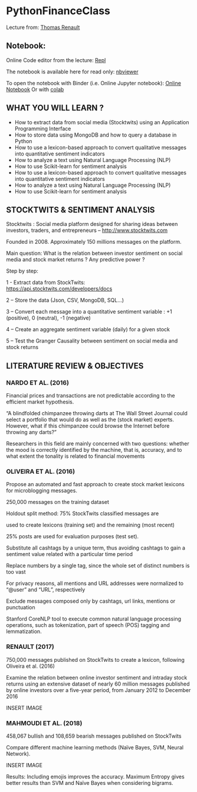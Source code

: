 # PythonFinanceClass

Lecture from: [Thomas Renault](http://thomas-renault.com/)

## Notebook:

Online Code editor from the lecture: [Repl](https://repl.it/@trenault/StockTwits101)

The notebook is available here for read only: [nbviewer](https://nbviewer.jupyter.org/github/thomaspernet/PythonFinanceClass/blob/master/FinancialProject.ipynb)

To open the notebook with Binder (i.e. Online Jupyter notebook): [Online Notebook](https://mybinder.org/v2/gh/thomaspernet/PythonFinanceClass/master?filepath=FinancialProject.ipynb) Or with [colab](https://drive.google.com/file/d/1qbbXN9nD5R7urt4Eu1kzZcORwK7mFS2y/view?usp=sharing)

## WHAT YOU WILL LEARN ?

- How to extract data from social media (Stocktwits) using an Application
Programming Interface
- How to store data using MongoDB and how to query a database in Python
- How to use a lexicon-based approach to convert qualitative messages into
quantitative sentiment indicators
- How to analyze a text using Natural Language Processing (NLP)
- How to use Scikit-learn for sentiment analysis
- How to use a lexicon-based approach to convert qualitative messages into
quantitative sentiment indicators
- How to analyze a text using Natural Language Processing (NLP)
- How to use Scikit-learn for sentiment analysis

## STOCKTWITS & SENTIMENT ANALYSIS

Stocktwits : Social media platform designed for sharing ideas between investors, traders, and entrepreneurs – http://www.stocktwits.com

Founded in 2008. Approximately 150 millions messages on the platform.


Main question: What is the relation between investor sentiment on social media and stock market returns ? Any predictive power ?

Step by step:



1 - Extract data from StockTwits: https://api.stocktwits.com/developers/docs



2 – Store the data (Json, CSV, MongoDB, SQL…)



3 – Convert each message into a quantitative sentiment variable : +1 (positive), 0 (neutral), -1 (negative)



4 – Create an aggregate sentiment variable (daily) for a given stock



5 – Test the Granger Causality between sentiment on social media and stock returns

## LITERATURE REVIEW & OBJECTIVES

### NARDO ET AL. (2016)

Financial prices and transactions are not predictable according to the efficient market hypothesis.



“A  blindfolded  chimpanzee  throwing  darts  at  The  Wall  Street  Journal  could  select  a portfolio that would do as well as the (stock market) experts. However, what if this chimpanzee  could  browse  the  Internet  before  throwing  any  darts?”



Researchers  in  this  field  are  mainly  concerned  with  two  questions:  whether  the  mood  is  correctly identified by the machine, that is, accuracy, and to what extent the tonality is related to financial movements

### OLIVEIRA ET AL. (2016)

Propose an automated and fast approach to create stock market lexicons for microblogging messages.



250,000 messages on the training dataset



Holdout split method: 75% StockTwits classified messages are

used to create lexicons (training set) and the remaining (most recent)

25% posts are used for evaluation purposes (test set).

Substitute all cashtags by a unique term, thus avoiding cashtags to gain a sentiment value related with a particular time period



Replace numbers by a single tag, since the whole set of distinct numbers is too vast



For privacy reasons, all mentions and URL addresses were normalized to “@user” and “URL”, respectively



Exclude messages composed only by cashtags, url links, mentions or punctuation



Stanford CoreNLP tool to execute common natural language processing operations, such as tokenization, part of speech (POS) tagging and lemmatization.

### RENAULT (2017)

750,000 messages published on StockTwits to create a lexicon, following Oliveira et al. (2016)



Examine the relation between online investor sentiment and intraday stock returns using an extensive dataset of nearly 60 million messages published by online investors over a five-year period, from January 2012 to December 2016

INSERT IMAGE

### MAHMOUDI ET AL. (2018)

458,067 bullish and 108,659 bearish messages published on StockTwits



Compare different machine learning methods (Naïve Bayes, SVM, Neural Network).

INSERT IMAGE

Results: Including emojis improves the accuracy. Maximum Entropy gives better results than SVM and Naïve Bayes when considering bigrams.

